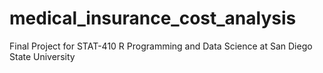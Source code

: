 # medical_insurance_cost_analysis
Final Project for STAT-410 R Programming and Data Science at San Diego State University
